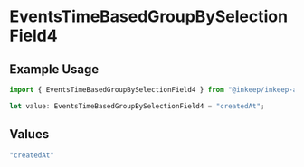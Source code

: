 # EventsTimeBasedGroupBySelectionField4

## Example Usage

```typescript
import { EventsTimeBasedGroupBySelectionField4 } from "@inkeep/inkeep-analytics/models/components";

let value: EventsTimeBasedGroupBySelectionField4 = "createdAt";
```

## Values

```typescript
"createdAt"
```